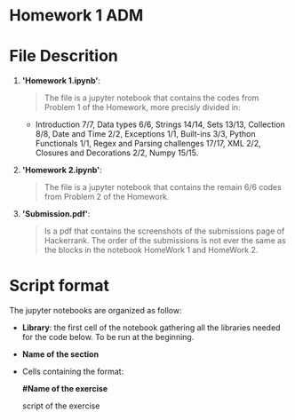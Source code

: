 # Homework 1 ADM 

# File Descrition

1. __'Homework 1.ipynb'__: 
      > The file is a jupyter notebook that contains the codes from Problem 1 of the Homework, more precisly divided in:
      - Introduction 7/7, Data types 6/6, Strings 14/14, Sets 13/13, Collection 8/8,  Date and Time 2/2, Exceptions 1/1, Built-ins 3/3, Python Functionals 1/1,  Regex and Parsing challenges 17/17, XML 2/2, Closures and Decorations 2/2, Numpy 15/15.
   
2. __'Homework 2.ipynb'__:
      > The file is a jupyter notebook that contains the remain 6/6 codes from Problem 2 of the Homework.

3. __'Submission.pdf'__:
      > Is a pdf that contains the screenshots of the submissions page of Hackerrank. The order of the submissions is not ever the same as the blocks in the notebook HomeWork 1 and HomeWork 2.

# Script format
The jupyter notebooks are organized as follow:
  - **Library**: the first cell of the notebook gathering all the libraries needed for the code below. To be run at the beginning.
  - **Name of the section**
  - Cells containing the format: 
  
      **\#Name of the exercise**
  
      script of the exercise
